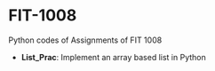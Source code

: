 # FIT-1008

Python codes of Assignments of FIT 1008

- **List_Prac**: Implement an array based list in Python
